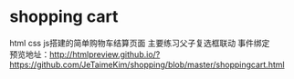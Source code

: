 # shopping cart
html css js搭建的简单购物车结算页面 主要练习父子复选框联动 事件绑定<br/>
预览地址：http://htmlpreview.github.io/?https://github.com/JeTaimeKim/shopping/blob/master/shoppingcart.html
